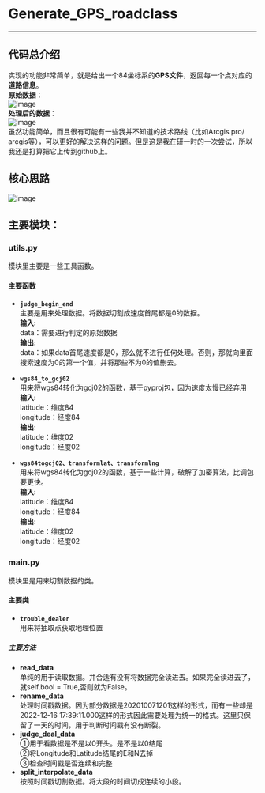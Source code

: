 # Generate_GPS_roadclass  
---  
## 代码总介绍  
实现的功能非常简单，就是给出一个84坐标系的**GPS文件**，返回每一个点对应的**道路信息**。  
**原始数据**：  
![image](https://github.com/user-attachments/assets/928fd47e-6f67-4075-9c84-0c4a4e293b1b)  
**处理后的数据**：  
![image](https://github.com/user-attachments/assets/d33510a4-91e0-4439-97a1-862a40568eeb)  
虽然功能简单，而且很有可能有一些我并不知道的技术路线（比如Arcgis pro/ arcgis等），可以更好的解决这样的问题。但是这是我在研一时的一次尝试，所以我还是打算把它上传到github上。  
## 核心思路  
![image](https://github.com/user-attachments/assets/8166af2b-cb26-49c5-991e-d054f08a2771)  
## 主要模块：  
### utils.py  
  模块里主要是一些工具函数。  
  #### 主要函数  
  - **`judge_begin_end`**  
  主要是用来处理数据。将数据切割成速度首尾都是0的数据。  
  **输入:**  
    data：需要进行判定的原始数据  
  **输出:**  
    data：如果data首尾速度都是0，那么就不进行任何处理。否则，那就向里面搜索速度为0的第一个值，并将那些不为0的值删去。  
    
  - **`wgs84_to_gcj02`**  
  用来将wgs84转化为gcj02的函数，基于pyproj包，因为速度太慢已经弃用  
  **输入:**  
    latitude：维度84  
    longitude：经度84  
  **输出:**  
    latitude：维度02  
    longitude：经度02  

  - **`wgs84togcj02、transformlat、transformlng`**  
  用来将wgs84转化为gcj02的函数，基于一些计算，破解了加密算法，比调包要更快。  
  **输入:**  
    latitude：维度84  
    longitude：经度84  
  **输出:**  
    latitude：维度02  
    longitude：经度02

### main.py  
  模块里是用来切割数据的类。  
  #### 主要类  
  - **`trouble_dealer`**  
  用来将抽取点获取地理位置  
  ##### 主要方法  
  - **read_data**  
  单纯的用于读取数据。并合适有没有将数据完全读进去。如果完全读进去了，就self.bool = True,否则就为False。  
  - **rename_data**  
  处理时间戳数据。因为部分数据是202010071201这样的形式，而有一些却是2022-12-16 17:39:11.000这样的形式因此需要处理为统一的格式。这里只保留了一天的时间，用于判断时间戳有没有断裂。  
  - **judge_deal_data**  
    ①用于看数据是不是以0开头。是不是以0结尾  
    ②将Longitude和Latitude结尾的E和N去掉  
    ③检查时间戳是否连续和完整  
  - **split_interpolate_data**  
  按照时间戳切割数据。将大段的时间切成连续的小段。  
